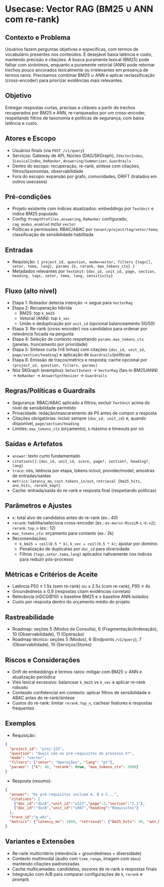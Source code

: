 # Usecase: Vector RAG (BM25 ∪ ANN com re-rank)

## Contexto e Problema
Usuários fazem perguntas objetivas e específicas, com termos de vocabulário presentes nos conteúdos. É desejável baixa latência e custo, mantendo precisão e citações. A busca puramente lexical (BM25) pode falhar com sinônimos, enquanto a puramente vetorial (ANN) pode retornar trechos pouco ancorados lexicalmente ou irrelevantes em presença de termos raros. Precisamos combinar BM25 ∪ ANN e aplicar reclassificação (cross-encoder) para priorizar evidências mais relevantes.

## Objetivo
Entregar respostas curtas, precisas e citáveis a partir de trechos recuperados por BM25 e ANN, re-ranqueados por um cross-encoder, respeitando filtros de taxonomia e políticas de segurança, com baixa latência e custo.

## Atores e Escopo
- Usuários finais (via `POST /v1/query`)
- Serviços: Gateway de API, Núcleo (DAG/SKGraph), `IVectorIndex`, `ILexicalIndex`, `ReRanker`, `Answering/Summarizer`, `Guardrails`
- Dentro do escopo: recuperação, re-rank, síntese com citações, filtros/taxonomias, observabilidade
- Fora do escopo: expansão por grafo, comunidades, DRIFT (tratados em outros usecases)

## Pré-condições
- Projeto existente com índices atualizados: embeddings por `TextUnit` e índice BM25 populado
- Config: `PromptProfiles.answering`, `ReRanker` configurado, `rag_modes_enabled` inclui `vector`
- Políticas e permissões: RBAC/ABAC por `tenant/project/tag/setor/tema`; classificação de sensibilidade habilitada

## Entradas
- Requisição: `{ project_id, question, mode=vector, filters {tags[], setor, tema, lang}, params {k, rerank, max_tokens_ctx} }`
- Metadados relevantes por `TextUnit`: `{doc_id, unit_id, page, section, heading, tags, setor, tema, lang, sensitivity}`

## Fluxo (alto nível)
- Etapa 1: Roteador detecta intenção → segue para `VectorRag`
- Etapa 2: Recuperação híbrida
  - BM25: top `k_bm25`
  - Vetorial (ANN): top `k_vec`
  - União e deduplicação por `unit_id` (opcional balanceamento 50/50)
- Etapa 3: Re-rank (cross-encoder) nos candidatos para ordenar por relevância focada na pergunta
- Etapa 4: Seleção de contexto respeitando `params.max_tokens_ctx` (janelas, truncamento por prioridade)
- Etapa 5: Síntese curta (≤8 linhas) com citações `{doc_id, unit_id, page/section/heading}` e aplicação de `Guardrails`/políticas
- Etapa 6: Emissão de traços/metrics e resposta; cache opcional por `(project_id, question, filters, params)`
- Nós SKGraph (exemplos): `DetectIntent` → `VectorRag` (fan-in BM25/ANN) → `ReRanker` → `AnswerSynthesizer` → `Guardrails`

## Regras/Políticas e Guardrails
- Segurança: RBAC/ABAC aplicado a filtros; excluir `TextUnit` acima do nível de sensibilidade permitido
- Privacidade: redação/mascaramento de PII antes de compor a resposta
- Citações obrigatórias: incluir sempre `{doc_id, unit_id}` e, quando disponível, `page/section/heading`
- Limites: `max_tokens_ctx` (orçamento), `k` máximo e timeouts por nó

## Saídas e Artefatos
- `answer`: texto curto fundamentado
- `citations[]`: `{doc_id, unit_id, score, page?, section?, heading?, lang}`
- `trace`: nós, latência por etapa, tokens in/out, provider/model; amostras de entradas/saídas
- `metrics`: `latency_ms`, `cost.tokens_in/out`, `retrieval {bm25_hits, ann_hits, rerank_kept}`
- Cache: entrada/saída do re-rank e resposta final (respeitando políticas)

## Parâmetros e Ajustes
- `k`: total alvo de candidatos antes do re-rank (ex.: 40)
- `rerank`: habilita/seleciona cross-encoder (ex.: `ms-marco-MiniLM-L-6-v2`); `rerank.top_n` (ex.: 12)
- `max_tokens_ctx`: orçamento para contexto (ex.: 2k)
- Recomendações:
  - `k_bm25 = ceil(0.5 * k)`, `k_vec = ceil(0.5 * k)`; ajustar por domínio
  - Penalização de duplicatas por `doc_id` para diversidade
  - Filtros `{tags,setor,tema,lang}` aplicados nativamente nos índices para reduzir pós-processo

## Métricas e Critérios de Aceite
- Latência P50 ≤ 1.5s (sem re-rank) ou ≤ 2.5s (com re-rank), P95 ≤ 4s
- Groundedness ≥ 0.9 (respostas citam evidências corretas)
- Relevância (nDCG@10) ≥ baseline BM25 e ≥ baseline ANN isolados
- Custo por resposta dentro do orçamento médio do projeto

## Rastreabilidade
- Roadmap: seções 5 (Modos de Consulta), 6 (Fragmentação/Indexação), 10 (Observabilidade), 11 (Operação)
- Roadmap técnico: seções 5 (Modos), 6 (Endpoints `/v1/query`), 7 (Observabilidade), 10 (Serviços/Stores)

## Riscos e Considerações
- Drift de embeddings e termos raros: mitigar com BM25 ∪ ANN e atualização periódica
- Viés lexical excessivo: balancear `k_bm25` vs `k_vec` e aplicar re-rank robusto
- Conteúdo confidencial em contexto: aplicar filtros de sensibilidade e ABAC antes do re-rank/síntese
- Custos do re-rank: limitar `rerank.top_n`, cachear features e respostas frequentes

## Exemplos
- Requisição:
```json
{
  "project_id": "proj-123",
  "question": "Quais são os pré-requisitos do processo X?",
  "mode": "vector",
  "filters": {"setor": "Operações", "lang": "pt"},
  "params": {"k": 40, "rerank": true, "max_tokens_ctx": 2000}
}
```
- Resposta (resumo):
```json
{
  "answer": "Os pré-requisitos incluem A, B e C...",
  "citations": [
    {"doc_id":"docA","unit_id":"u123","page":3,"section":"2.1"},
    {"doc_id":"docB","unit_id":"u987","heading":"Requisitos"}
  ],
  "trace_id":"q-abc",
  "metrics": {"latency_ms": 1800, "retrieval": {"bm25_hits": 40, "ann_hits": 40, "rerank_kept": 12}}
}
```

## Variantes e Extensões
- Re-rank multicritério (relevância + groundedness + diversidade)
- Contexto multimodal (áudio com `time_range`, imagem com `bbox`) mantendo citações padronizadas
- Cache multicamadas: candidatos, escores de re-rank e respostas finais
- Integração com A/B para comparar configurações de `k`, `rerank` e prompts
